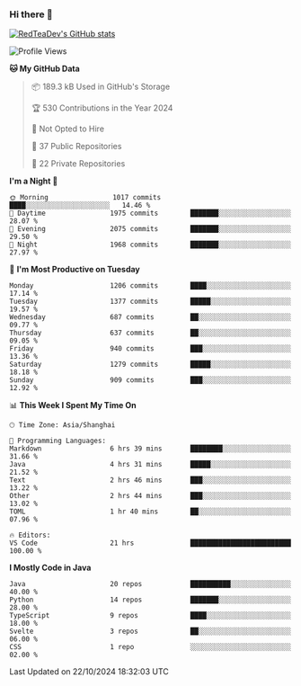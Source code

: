 ### Hi there 👋

<!--
**RedTeaDev/RedTeaDev** is a ✨ _special_ ✨ repository because its `README.md` (this file) appears on your GitHub profile.

Here are some ideas to get you started:

- 🔭 I’m currently working on ...
- 🌱 I’m currently learning ...
- 👯 I’m looking to collaborate on ...
- 🤔 I’m looking for help with ...
- 💬 Ask me about ...
- 📫 How to reach me: ...
- 😄 Pronouns: ...
- ⚡ Fun fact: ...
-->

<!--
[![wakatime](https://wakatime.com/badge/user/6b101ed0-04c0-4490-9283-eb61f2efff96.svg)](https://wakatime.com/@6b101ed0-04c0-4490-9283-eb61f2efff96)
!-->

[![RedTeaDev's GitHub stats](https://github-readme-stats.vercel.app/api?username=RedTeaDev\&include_all_commits=true)](https://github.com/anuraghazra/github-readme-stats)
<!--
[![willianrod's wakatime stats](https://github-readme-stats.vercel.app/api/wakatime?username=RedTeaDev)](https://github.com/anuraghazra/github-readme-stats)
!-->
<!--START_SECTION:waka-->
![Profile Views](http://img.shields.io/badge/Profile%20Views-0-blue)

**🐱 My GitHub Data** 

> 📦 189.3 kB Used in GitHub's Storage 
 > 
> 🏆 530 Contributions in the Year 2024
 > 
> 🚫 Not Opted to Hire
 > 
> 📜 37 Public Repositories 
 > 
> 🔑 22 Private Repositories 
 > 
**I'm a Night 🦉** 

```text
🌞 Morning                1017 commits        ████░░░░░░░░░░░░░░░░░░░░░   14.46 % 
🌆 Daytime                1975 commits        ███████░░░░░░░░░░░░░░░░░░   28.07 % 
🌃 Evening                2075 commits        ███████░░░░░░░░░░░░░░░░░░   29.50 % 
🌙 Night                  1968 commits        ███████░░░░░░░░░░░░░░░░░░   27.97 % 
```
📅 **I'm Most Productive on Tuesday** 

```text
Monday                   1206 commits        ████░░░░░░░░░░░░░░░░░░░░░   17.14 % 
Tuesday                  1377 commits        █████░░░░░░░░░░░░░░░░░░░░   19.57 % 
Wednesday                687 commits         ██░░░░░░░░░░░░░░░░░░░░░░░   09.77 % 
Thursday                 637 commits         ██░░░░░░░░░░░░░░░░░░░░░░░   09.05 % 
Friday                   940 commits         ███░░░░░░░░░░░░░░░░░░░░░░   13.36 % 
Saturday                 1279 commits        █████░░░░░░░░░░░░░░░░░░░░   18.18 % 
Sunday                   909 commits         ███░░░░░░░░░░░░░░░░░░░░░░   12.92 % 
```


📊 **This Week I Spent My Time On** 

```text
🕑︎ Time Zone: Asia/Shanghai

💬 Programming Languages: 
Markdown                 6 hrs 39 mins       ████████░░░░░░░░░░░░░░░░░   31.66 % 
Java                     4 hrs 31 mins       █████░░░░░░░░░░░░░░░░░░░░   21.52 % 
Text                     2 hrs 46 mins       ███░░░░░░░░░░░░░░░░░░░░░░   13.22 % 
Other                    2 hrs 44 mins       ███░░░░░░░░░░░░░░░░░░░░░░   13.02 % 
TOML                     1 hr 40 mins        ██░░░░░░░░░░░░░░░░░░░░░░░   07.96 % 

🔥 Editors: 
VS Code                  21 hrs              █████████████████████████   100.00 % 
```

**I Mostly Code in Java** 

```text
Java                     20 repos            ██████████░░░░░░░░░░░░░░░   40.00 % 
Python                   14 repos            ███████░░░░░░░░░░░░░░░░░░   28.00 % 
TypeScript               9 repos             ████░░░░░░░░░░░░░░░░░░░░░   18.00 % 
Svelte                   3 repos             ██░░░░░░░░░░░░░░░░░░░░░░░   06.00 % 
CSS                      1 repo              ░░░░░░░░░░░░░░░░░░░░░░░░░   02.00 % 
```




 Last Updated on 22/10/2024 18:32:03 UTC
<!--END_SECTION:waka-->


